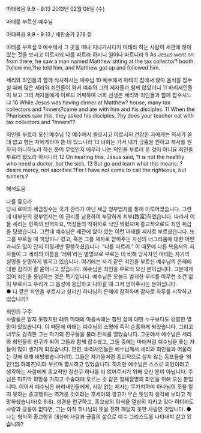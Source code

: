 마태복음 9:9 - 9:13 
2013년 02월 06일 (수)

마태를 부르신 예수님



마태복음 9:9 - 9:13 / 새찬송가 278 장


마태를 부르심
9 예수께서 그 곳을 떠나 지나가시다가 마태라 하는 사람이 세관에 앉아 있는 것을 보시고 이르시되 나를 따르라 하시니 일어나 따르니라
9 As Jesus went on from there, he saw a man named Matthew sitting at the tax collector? booth. ?ollow me,?he told him, and Matthew got up and followed him.   

세리와 죄인들과 함께 식사하시는 예수님
10 예수께서 마태의 집에서 앉아 음식을 잡수실 때에 많은 세리와 죄인들이 와서 예수와 그의 제자들과 함께 앉았더니 11 바리새인들이 보고 그의 제자들에게 이르되 어찌하여 너희 선생은 세리와 죄인들과 함께 잡수시느냐
10 While Jesus was having dinner at Matthew? house, many tax collectors and ?inners?came and ate with him and his disciples. 11 When the Pharisees saw this, they asked his disciples, ?hy does your teacher eat with tax collectors and ?inners??  

죄인을 부르러 오신 예수님
12 예수께서 들으시고 이르시되 건강한 자에게는 의사가 쓸 데 없고 병든 자에게라야 쓸 데 있느니라 13 너희는 가서 내가 긍휼을 원하고 제사를 원하지 아니하노라 하신 뜻이 무엇인지 배우라 나는 의인을 부르러 온 것이 아니요 죄인을 부르러 왔노라 하시니라
12 On hearing this, Jesus said, ?t is not the healthy who need a doctor, but the sick. 13 But go and learn what this means: ? desire mercy, not sacrifice.?For I have not come to call the righteous, but sinners.?

해석도움





나를 좇으라   
당시 로마의 세금징수는 국가 관리가 아닌 세금 청부업자를 통해 이루어졌습니다. 그런데 대부분의 청부업자는 이 권리를 남용하여 부당하게 치부(致富)하였습니다. 따라서 이들 세리는 민족의 반역자요, 백성들의 착취자로 낙인 찍혔으며 종교적으로도 죄인 취급을 당했습니다. 그런데 예수님은 세관에 앉아 있는 이런 마태를 제자로 부르셨습니다. 또 그를 부르실 때 책망이나 경고, 혹은 그를 제자로 받아주는 자신의 너그러움에 대한 어떤 과시도 없이 단지 이렇게만 말씀하셨습니다. “나를 따르라.” 이 때문에 다른 복음서의 저자들이 그 세리의 이름을 ‘레위’라는 별명으로 부르는 데 비해 당사자인 마태는 자기의 실명을 분명하게 밝히고 있습니다. 여기에는 자기 같은 죄인을 부르신 예수님의 은혜에 대한 감격이 잘 묻어나고 있습니다. 예수님은 죄인을 부르러 오신 분이십니다. 그분에게 있어 죄인을 용납하는 것은 특기입니다. 예수님은 오늘도 범죄한 우리를 아무런 조건 없이 부르시고 우리가 그 음성에 응답하고 나아갈 때 그저 받아주시는 분이십니다.   
● 나 같은 죄인을 부르시고 살리신 하나님의 은혜에 감격하며 감사로 하루를 시작하고 있습니까? 

죄인의 구주   
사람들은 알지 못했지만 레위 마태의 마음속에는 참된 삶에 대한 누구보다도 강렬한 열망이 있었습니다. 이 때문에 마태는 예수님의 소명에 즉각 순종하게 되었습니다. 그리고 너무도 감격한 그는 자기의 친구들을 불러 잔치를 열었습니다. 그곳에서 예수님은 세리와 죄인들의 친구가 되어 그들과 함께 잡수셨고, 그들 중에는 마태처럼 예수님을 좇는 자들이 많이 생기게 되었습니다. 한편, 바리새인들은 예수님께서 세리와 죄인들과 어울리는 것에 대해 비방했습니다(11). 그들은 자기들처럼 종교적으로 살지 않는 동포들을 ‘죄인’(암 하레츠)이라 부르며 멸시하고 있었습니다. 하지만 예수님은 스스로 의인이라고 생각하는 사람에게 종교적인 장신구 하나를 더 얹어주시기 위해 오신 분이 아닙니다. 주님은 마지막 희망을 가지고 수술대에 오르는 것 같은 절체절명의 죄인을 위해 오신 분입니다. 이어서 예수님은 바리새인들에게, 사랑 없는 제사는 무가치하며 하나님의 뜻을 알지 못하는 종교행위는 역겨운 것이라는 호세아의 경고가 무슨 뜻인지 생각해 보라고 책망하셨습니다(호 6:6). 성경을 연구하고, 종교상의 의식을 열심히 지키고 있다 하더라도 사랑과 긍휼이 없다면, 그는 아직 하나님의 뜻을 전혀 깨닫지 못한 사람인 것입니다. 
● 나는 형식적 종교행위 대신에 사랑과 긍휼의 삶으로 예수 그리스도를 나타내며 살고 있습니까?